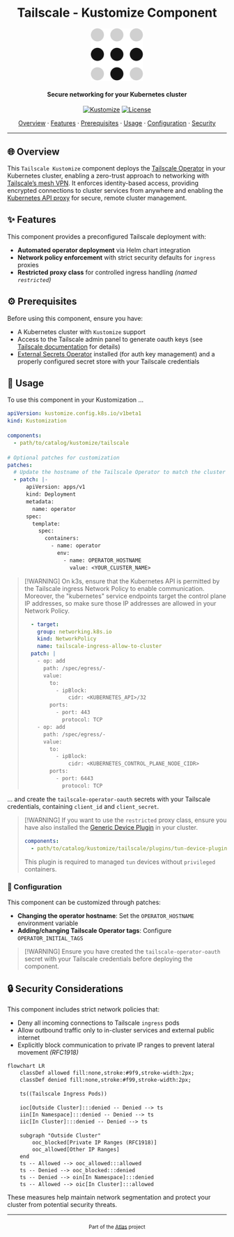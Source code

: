 <!-- markdownlint-disable MD033 MD041 -->

<div align="center">
  <h1 align="center">Tailscale - Kustomize Component</h1>
  <img src="../../../docs/assets/icons/system/tailscale.svg" alt="Tailscale Logo" width="120" height="120">
</div>

<h4 align="center">Secure networking for your Kubernetes cluster</h4>

<div align="center">

[![Kustomize](https://img.shields.io/badge/Kustomize-ready-green?logo=kubernetes\&logoColor=white\&logoWidth=20)](https://kustomize.io)
[![License](https://img.shields.io/badge/License-Apache_2.0-blue?logo=git\&logoColor=white\&logoWidth=20)](../../../LICENSE)

<!-- trunk-ignore-begin(markdown-link-check/404) -->

<a href="#-overview">Overview</a> · <a href="#-features">Features</a> · <a href="#%EF%B8%8F-prerequisites">Prerequisites</a> · <a href="#-usage">Usage</a> · <a href="#-configuration">Configuration</a> · <a href="#-security-considerations">Security</a>

<!-- trunk-ignore-end(markdown-link-check/404) -->

</div>

***

## 🌐 Overview

This `Tailscale Kustomize` component deploys the [Tailscale Operator](https://github.com/tailscale/tailscale) in your Kubernetes cluster, enabling a zero-trust approach to networking with [Tailscale’s mesh VPN](https://tailscale.com/). It enforces identity-based access, providing encrypted connections to cluster services from anywhere and enabling the [Kubernetes API proxy](https://kubernetes.io/docs/tasks/access-application-cluster/configure-access-multiple-clusters/) for secure, remote cluster management.

## ✨ Features

This component provides a preconfigured Tailscale deployment with:

* **Automated operator deployment** via Helm chart integration
* **Network policy enforcement** with strict security defaults for `ingress` proxies
* **Restricted proxy class** for controlled ingress handling *(named `restricted`)*

## ⚙️ Prerequisites

Before using this component, ensure you have:

* A Kubernetes cluster with `Kustomize` support
* Access to the Tailscale admin panel to generate oauth keys (see [Tailscale documentation](https://tailscale.com/kb/1236/kubernetes-operator) for details)
* [External Secrets Operator](https://external-secrets.io/) installed (for auth key management) and a properly configured secret store with your Tailscale credentials

## 🚀 Usage

To use this component in your Kustomization ...

```yaml
apiVersion: kustomize.config.k8s.io/v1beta1
kind: Kustomization

components:
  - path/to/catalog/kustomize/tailscale

# Optional patches for customization
patches:
  # Update the hostname of the Tailscale Operator to match the cluster name
  - patch: |-
      apiVersion: apps/v1
      kind: Deployment
      metadata:
        name: operator
      spec:
        template:
          spec:
            containers:
              - name: operator
                env:
                  - name: OPERATOR_HOSTNAME
                    value: <YOUR_CLUSTER_NAME>
```

> \[!WARNING]
> On k3s, ensure that the Kubernetes API is permitted by the Tailscale ingress Network Policy to enable communication.
> Moreover, the "kubernetes" service endpoints target the control plane IP addresses, so make sure those IP addresses
> are allowed in your Network Policy.
>
> ```yaml
>   - target:
>     group: networking.k8s.io
>     kind: NetworkPolicy
>     name: tailscale-ingress-allow-to-cluster
>   patch: |
>     - op: add
>       path: /spec/egress/-
>       value:
>         to:
>           - ipBlock:
>               cidr: <KUBERNETES_API>/32
>         ports:
>           - port: 443
>             protocol: TCP
>     - op: add
>       path: /spec/egress/-
>       value:
>         to:
>           - ipBlock:
>               cidr: <KUBERNETES_CONTROL_PLANE_NODE_CIDR>
>         ports:
>           - port: 6443
>             protocol: TCP
> ```

... and create the `tailscale-operator-oauth` secrets with your Tailscale credentials, containing `client_id` and `client_secret`.

> \[!WARNING]
> If you want to use the `restricted` proxy class, ensure you have also installed the [Generic Device Plugin](https://github.com/squat/generic-device-plugin)
> in your cluster.
>
> ```yaml
> components:
>   - path/to/catalog/kustomize/tailscale/plugins/tun-device-plugin
> ```
>
> This plugin is required to managed `tun` devices without `privileged` containers.

### 🔧 Configuration

This component can be customized through patches:

* **Changing the operator hostname**: Set the `OPERATOR_HOSTNAME` environment variable
* **Adding/changing Tailscale Operator tags**: Configure `OPERATOR_INITIAL_TAGS`

> \[!WARNING]
> Ensure you have created the `tailscale-operator-oauth` secret with your Tailscale credentials before deploying the component.

## 🔒 Security Considerations

This component includes strict network policies that:

* Deny all incoming connections to Tailscale `ingress` pods
* Allow outbound traffic only to in-cluster services and external public internet
* Explicitly block communication to private IP ranges to prevent lateral movement *(RFC1918)*

```mermaid
flowchart LR
    classDef allowed fill:none,stroke:#9f9,stroke-width:2px;
    classDef denied fill:none,stroke:#f99,stroke-width:2px;

    ts((Tailscale Ingress Pods))

    ioc[Outside Cluster]:::denied -- Denied --> ts
    iin[In Namespace]:::denied -- Denied --> ts
    iic[In Cluster]:::denied -- Denied --> ts

    subgraph "Outside Cluster"
        ooc_blocked[Private IP Ranges (RFC1918)]
        ooc_allowed[Other IP Ranges]
    end
    ts -- Allowed --> ooc_allowed:::allowed
    ts -- Denied --> ooc_blocked:::denied
    ts -- Denied --> oin[In Namespace]:::denied
    ts -- Allowed --> oic[In Cluster]:::allowed
```

These measures help maintain network segmentation and protect your cluster from potential security threats.

***

<div align="center">
  <sub>Part of the <a href="../../../README.md">Atlas</a> project</sub>
</div>
